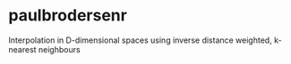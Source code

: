 # paulbrodersenr
Interpolation in D-dimensional spaces using inverse distance weighted, k-nearest neighbours
